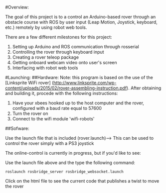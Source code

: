 #Overview:

The goal of this project is to a control an Arduino-based rover through an obstacle course with ROS by user input (Leap Motion, Joystick, keyboard, etc.) remotely by using robot web tools.

There are a few different milestones for this project:

1. Setting up Arduino and ROS communication through rosserial
2. Controlling the rover through keyboard input
3. Creating a rover teleop package
4. Getting onboard webcam video onto user's screen
5. Interfacing with robot web tools

#Launching:
##Hardware:
Note: this program is based on the use of the [Linksprite WiFi rover] (http://www.linksprite.com/wp-content/uploads/2015/02/rover-assembling-instruction.pdf). After obtaining and building it, procede with the following instructions:
1. Have your xbees hooked up to the host computer and the rover, configured with a baud rate equal to 57600
2. Turn the rover on
3. Connect to the wifi module 'wifi-robots'

##Sofware:

Use the launch file that is included (rover.launch)--> This can be used to control the rover simply with a PS3 joystick

The online-control is currently in progress, but if you'd like to see:

Use the launch file above and the type the following command:
```
roslaunch rosbridge_server rosbridge_websocket.launch
```
Click on the html file to see the current code that publishes a twist to move the rover
